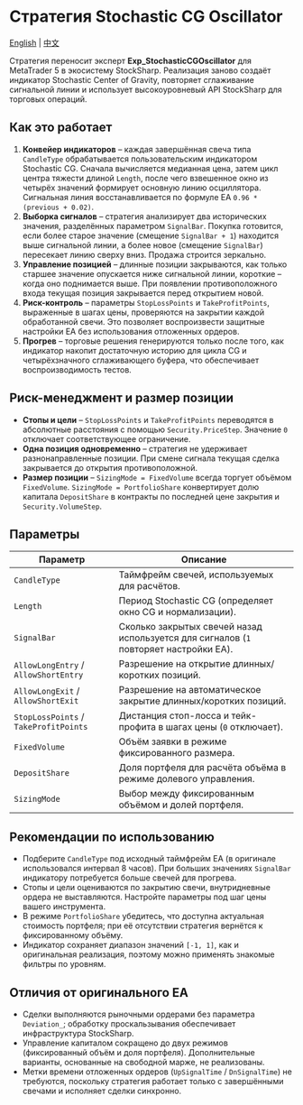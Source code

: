 # Стратегия Stochastic CG Oscillator
[English](README.md) | [中文](README_cn.md)

Стратегия переносит эксперт **Exp_StochasticCGOscillator** для MetaTrader 5 в экосистему StockSharp. Реализация заново создаёт индикатор Stochastic Center of Gravity, повторяет сглаживание сигнальной линии и использует высокоуровневый API StockSharp для торговых операций.

## Как это работает

1. **Конвейер индикаторов** – каждая завершённая свеча типа `CandleType` обрабатывается пользовательским индикатором Stochastic CG. Сначала вычисляется медианная цена, затем цикл центра тяжести длиной `Length`, после чего взвешенное окно из четырёх значений формирует основную линию осциллятора. Сигнальная линия восстанавливается по формуле EA `0.96 * (previous + 0.02)`.
2. **Выборка сигналов** – стратегия анализирует два исторических значения, разделённых параметром `SignalBar`. Покупка готовится, если более старое значение (смещение `SignalBar + 1`) находится выше сигнальной линии, а более новое (смещение `SignalBar`) пересекает линию сверху вниз. Продажа строится зеркально.
3. **Управление позицией** – длинные позиции закрываются, как только старшее значение опускается ниже сигнальной линии, короткие – когда оно поднимается выше. При появлении противоположного входа текущая позиция закрывается перед открытием новой.
4. **Риск-контроль** – параметры `StopLossPoints` и `TakeProfitPoints`, выраженные в шагах цены, проверяются на закрытии каждой обработанной свечи. Это позволяет воспроизвести защитные настройки EA без использования отложенных ордеров.
5. **Прогрев** – торговые решения генерируются только после того, как индикатор накопит достаточную историю для цикла CG и четырёхзначного сглаживающего буфера, что обеспечивает воспроизводимость тестов.

## Риск-менеджмент и размер позиции

- **Стопы и цели** – `StopLossPoints` и `TakeProfitPoints` переводятся в абсолютные расстояния с помощью `Security.PriceStep`. Значение `0` отключает соответствующее ограничение.
- **Одна позиция одновременно** – стратегия не удерживает разнонаправленные позиции. При смене сигнала текущая сделка закрывается до открытия противоположной.
- **Размер позиции** – `SizingMode = FixedVolume` всегда торгует объёмом `FixedVolume`. `SizingMode = PortfolioShare` конвертирует долю капитала `DepositShare` в контракты по последней цене закрытия и `Security.VolumeStep`.

## Параметры

| Параметр | Описание |
| --- | --- |
| `CandleType` | Таймфрейм свечей, используемых для расчётов. |
| `Length` | Период Stochastic CG (определяет окно CG и нормализации). |
| `SignalBar` | Сколько закрытых свечей назад используется для сигналов (`1` повторяет настройки EA). |
| `AllowLongEntry` / `AllowShortEntry` | Разрешение на открытие длинных/коротких позиций. |
| `AllowLongExit` / `AllowShortExit` | Разрешение на автоматическое закрытие длинных/коротких позиций. |
| `StopLossPoints` / `TakeProfitPoints` | Дистанция стоп-лосса и тейк-профита в шагах цены (`0` отключает). |
| `FixedVolume` | Объём заявки в режиме фиксированного размера. |
| `DepositShare` | Доля портфеля для расчёта объёма в режиме долевого управления. |
| `SizingMode` | Выбор между фиксированным объёмом и долей портфеля. |

## Рекомендации по использованию

- Подберите `CandleType` под исходный таймфрейм EA (в оригинале использовался интервал 8 часов). При больших значениях `SignalBar` индикатору потребуется больше свечей для прогрева.
- Стопы и цели оцениваются по закрытию свечи, внутридневные ордера не выставляются. Настройте параметры под шаг цены вашего инструмента.
- В режиме `PortfolioShare` убедитесь, что доступна актуальная стоимость портфеля; при её отсутствии стратегия вернётся к фиксированному объёму.
- Индикатор сохраняет диапазон значений `[-1, 1]`, как и оригинальная реализация, поэтому можно применять знакомые фильтры по уровням.

## Отличия от оригинального EA

- Сделки выполняются рыночными ордерами без параметра `Deviation_`; обработку проскальзывания обеспечивает инфраструктура StockSharp.
- Управление капиталом сокращено до двух режимов (фиксированный объём и доля портфеля). Дополнительные варианты, основанные на свободной марже, не реализованы.
- Метки времени отложенных ордеров (`UpSignalTime` / `DnSignalTime`) не требуются, поскольку стратегия работает только с завершёнными свечами и исполняет сделки синхронно.
